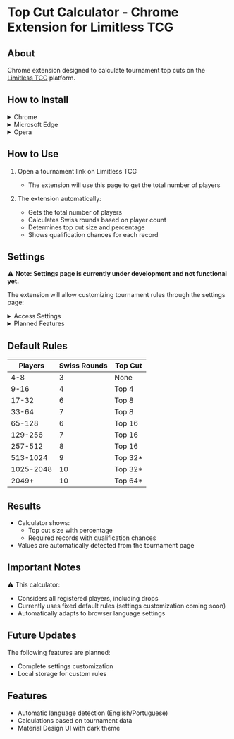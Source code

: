 # Top Cut Calculator - Chrome Extension for Limitless TCG

## About
Chrome extension designed to calculate tournament top cuts on the [Limitless TCG](https://play.limitlesstcg.com/tournament) platform.

## How to Install

<details>
<summary>Chrome</summary>

1. Download the extension:
   - Clone this repository or download as ZIP
   - Extract files if needed

2. Load in Chrome:
   - Open Chrome and go to `chrome://extensions/`
   - Enable "Developer mode" in the top right
   - Click "Load unpacked"
   - Select the extracted extension folder
</details>

<details>
<summary>Microsoft Edge</summary>

1. Download the extension:
   - Clone this repository or download as ZIP
   - Extract files if needed

2. Load in Edge:
   - Open Edge and go to `edge://extensions/`
   - Enable "Developer mode" in the left sidebar
   - Click "Load unpacked"
   - Select the extracted extension folder
</details>

<details>
<summary>Opera</summary>

1. Download the extension:
   - Clone this repository or download as ZIP
   - Extract files if needed

2. Load in Opera:
   - Open Opera and go to `opera://extensions`
   - Enable "Developer mode" in the top right
   - Click "Load unpacked"
   - Select the extracted extension folder
</details>

## How to Use
1. Open a tournament link on Limitless TCG 
   - The extension will use this page to get the total number of players

2. The extension automatically:
   - Gets the total number of players
   - Calculates Swiss rounds based on player count
   - Determines top cut size and percentage
   - Shows qualification chances for each record

## Settings
⚠️ **Note: Settings page is currently under development and not functional yet.**

The extension will allow customizing tournament rules through the settings page:

<details>
<summary>Access Settings</summary>

- Click the settings button (⚙️) on the extension
- A new settings page will open
</details>

<details>
<summary>Planned Features</summary>

- Edit existing rules
- Add new rules
- Remove rules
- Save changes locally
- Restore default settings
</details>

## Default Rules
| Players | Swiss Rounds | Top Cut |
|---------|--------------|---------|
| 4-8     | 3           | None    |
| 9-16    | 4           | Top 4   |
| 17-32   | 6           | Top 8   |
| 33-64   | 7           | Top 8   |
| 65-128  | 6           | Top 16  |
| 129-256 | 7           | Top 16  |
| 257-512 | 8           | Top 16  |
| 513-1024| 9           | Top 32* |
| 1025-2048| 10         | Top 32* |
| 2049+   | 10          | Top 64* |

## Results
- Calculator shows:
  - Top cut size with percentage
  - Required records with qualification chances
- Values are automatically detected from the tournament page

## Important Notes
⚠️ This calculator:
- Considers all registered players, including drops
- Currently uses fixed default rules (settings customization coming soon)
- Automatically adapts to browser language settings

## Future Updates
The following features are planned:
- Complete settings customization
- Local storage for custom rules

## Features
- Automatic language detection (English/Portuguese)
- Calculations based on tournament data
- Material Design UI with dark theme
